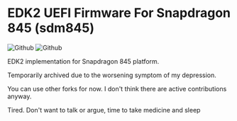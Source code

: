 # EDK2 UEFI Firmware For Snapdragon 845 (sdm845)

![Github](https://img.shields.io/github/downloads/edk2-porting/edk2-sdm845/total)
![Github](https://img.shields.io/github/v/release/edk2-porting/edk2-sdm845?include_prereleases)

EDK2 implementation for Snapdragon 845 platform.

Temporarily archived due to the worsening symptom of my depression.

You can use other forks for now. I don't think there are active contributions anyway.

Tired. Don't want to talk or argue, time to take medicine and sleep
